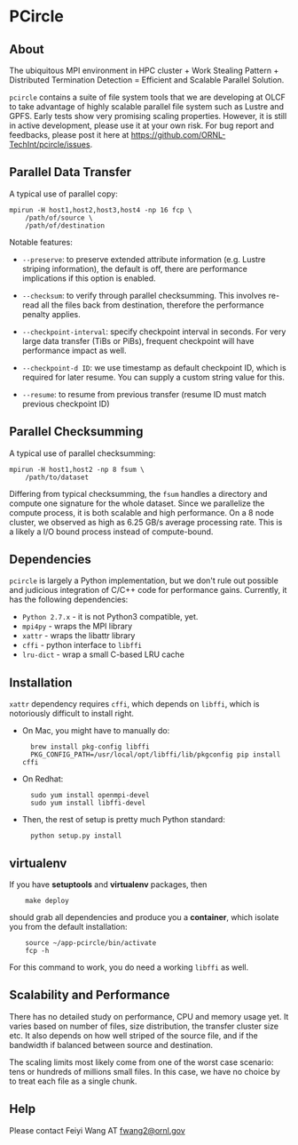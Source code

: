 # PCircle


## About

The ubiquitous MPI environment in HPC cluster + Work Stealing Pattern +
Distributed Termination Detection = Efficient and Scalable Parallel Solution.

`pcircle` contains a suite of file system tools that we are developing at OLCF
to take advantage of highly scalable parallel file system such as Lustre and
GPFS. Early tests show very promising scaling properties. However, it is still
in active development, please use it at your own risk. For bug report and
feedbacks, please post it here at
https://github.com/ORNL-TechInt/pcircle/issues. 


## Parallel Data Transfer

A typical use of parallel copy:

    mpirun -H host1,host2,host3,host4 -np 16 fcp \
        /path/of/source \
        /path/of/destination

Notable features:

- `--preserve`: to preserve extended attribute information (e.g. Lustre
  striping information), the default is off, there are performance
  implications if this option is enabled.

- `--checksum`: to verify through parallel checksumming. This
  involves re-read all the files back from destination, therefore the
  performance penalty applies.

- `--checkpoint-interval`: specify checkpoint interval in seconds. For very
  large data transfer (TiBs or PiBs), frequent checkpoint will have
  performance impact as well.


- `--checkpoint-d ID`: we use timestamp as default checkpoint ID, which is
  required for later resume. You can supply a custom string value for this.

- `--resume`: to resume from previous transfer (resume ID must match previous
  checkpoint ID)

## Parallel Checksumming

A typical use of parallel checksumming:

    mpirun -H host1,host2 -np 8 fsum \
        /path/to/dataset

Differing from typical checksumming, the `fsum` handles a directory and compute
one signature for the whole dataset. Since we parallelize the compute process,
it is both scalable and high performance. On a 8 node cluster, we observed as
high as 6.25 GB/s average processing rate. This is a likely a I/O bound
process instead of compute-bound.


## Dependencies

`pcircle` is largely a Python implementation, but we don't rule out possible
and judicious integration of C/C++ code for performance gains. Currently, it
has the following dependencies:

- `Python 2.7.x` - it is not Python3 compatible, yet.
- `mpi4py` - wraps the MPI library
- `xattr` - wraps the libattr library
- `cffi` - python interface to `libffi`
- `lru-dict` - wrap a small C-based LRU cache

## Installation

`xattr` dependency requires `cffi`, which depends on `libffi`, which is
notoriously difficult to install right.

- On Mac, you might have to manually do:

        brew install pkg-config libffi
        PKG_CONFIG_PATH=/usr/local/opt/libffi/lib/pkgconfig pip install cffi

- On Redhat:

        sudo yum install openmpi-devel
        sudo yum install libffi-devel
      
- Then, the rest of setup is pretty much Python standard:

        python setup.py install


## virtualenv

If you have **setuptools** and **virtualenv** packages, then

        make deploy

should grab all dependencies and produce you a **container**, which isolate you from the default
installation:

        source ~/app-pcircle/bin/activate
        fcp -h

For this command to work, you do need a working `libffi` as well.
        

## Scalability and Performance

There has no detailed study on performance, CPU and memory usage yet. It
varies based on number of files, size distribution, the transfer cluster size
etc. It also depends on how well striped of the source file, and if the
bandwidth if balanced between source and destination. 

The scaling limits most likely come from one of the worst case scenario:
tens or hundreds of millions small files. In this case, we have no choice by
to treat each file as a single chunk. 




## Help

Please contact Feiyi Wang AT fwang2@ornl.gov

